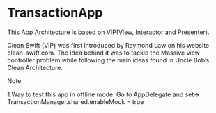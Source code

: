 # TransactionApp
This App Architecture is based on VIP(View, Interactor and Presenter).

Clean Swift (VIP) was first introduced by Raymond Law on his website clean-swift.com. 
The idea behind it was to tackle the Massive view controller problem while following the main ideas found in Uncle Bob’s Clean Architecture.

Note:

1.Way to test this app in offline mode:
   Go to AppDelegate and set-> TransactionManager.shared.enableMock = true
  

